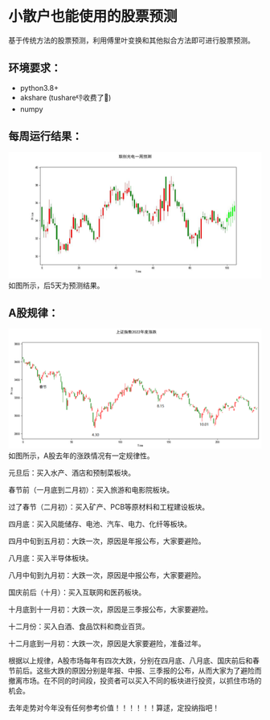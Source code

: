 # 小散户也能使用的股票预测
基于传统方法的股票预测，利用傅里叶变换和其他拟合方法即可进行股票预测。
## 环境要求：
* python3.8+
* akshare (tushare👎收费了🤮)
* numpy
## 每周运行结果：
![result](week.jpeg)
如图所示，后5天为预测结果。
## A股规律：
![result](year.png)
如图所示，A股去年的涨跌情况有一定规律性。

元旦后：买入水产、酒店和预制菜板块。

春节前（一月底到二月初）：买入旅游和电影院板块。

过了春节（二月初）：买入矿产、PCB等原材料和工程建设板块。

四月底：买入风能储存、电池、汽车、电力、化纤等板块。

四月中旬到五月初：大跌一次，原因是年报公布，大家要避险。

八月底：买入半导体板块。

八月中旬到九月初：大跌一次，原因是中报公布，大家要避险。

国庆前后（十月）：买入互联网和医药板块。

十月底到十一月初：大跌一次，原因是三季报公布，大家要避险。

十二月份：买入白酒、食品饮料和商业百货。

十二月底到一月初：大跌一次，原因是大家要避险，准备过年。

根据以上规律，A股市场每年有四次大跌，分别在四月底、八月底、国庆前后和春节前后。这些大跌的原因分别是年报、中报、三季报的公布，从而大家为了避险而撤离市场。在不同的时间段，投资者可以买入不同的板块进行投资，以抓住市场的机会。

去年走势对今年没有任何参考价值！！！！！！算逑，定投纳指吧！
